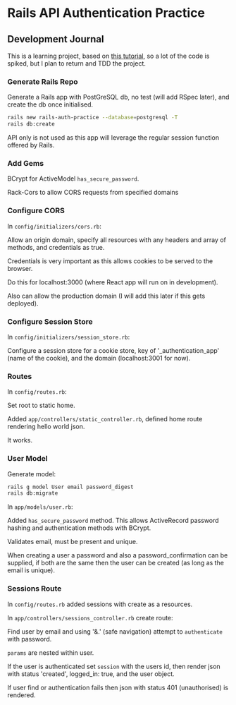 # Rails API Authentication Practice

## Development Journal

This is a learning project, based on [this tutorial](https://www.youtube.com/playlist?list=PLgYiyoyNPrv_yNp5Pzsx0A3gQ8-tfg66j), so a lot of the code is spiked, but I plan to return and TDD the project.

### Generate Rails Repo

Generate a Rails app with PostGreSQL db, no test (will add RSpec later), and create the db once initialised.

```bash
rails new rails-auth-practice --database=postgresql -T
rails db:create
```

API only is not used as this app will leverage the regular session function offered by Rails.

### Add Gems

BCrypt for ActiveModel `has_secure_password`.

Rack-Cors to allow CORS requests from specified domains

### Configure CORS

In `config/initializers/cors.rb`:

Allow an origin domain, specify all resources with any headers and array of methods, and credentials as true.

Credentials is very important as this allows cookies to be served to the browser.

Do this for localhost:3000 (where React app will run on in development).

Also can allow the production domain (I will add this later if this gets deployed).

### Configure Session Store

In `config/initializers/session_store.rb`:

Configure a session store for a cookie store, key of '_authentication_app' (name of the cookie), and the domain (localhost:3001 for now).

### Routes

In `config/routes.rb`:

Set root to static home.

Added `app/controllers/static_controller.rb`, defined home route rendering hello world json.

It works.

### User Model

Generate model:

```bash
rails g model User email password_digest
rails db:migrate
```

In `app/models/user.rb`:

Added `has_secure_password` method. This allows ActiveRecord password hashing and authentication methods with BCrypt.

Validates email, must be present and unique.

When creating a user a password and also a password_confirmation can be supplied, if both are the same then the user can be created (as long as the email is unique).

### Sessions Route

In `config/routes.rb` added sessions with create as a resources.

In `app/controllers/sessions_controller.rb` create route:

Find user by email and using '&.' (safe navigation) attempt to `authenticate` with password.

`params` are nested within user.

If the user is authenticated set `session` with the users id, then render json with status 'created', logged_in: true, and the user object.

If user find or authentication fails then json with status 401 (unauthorised) is rendered.
